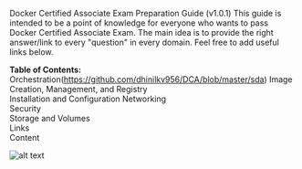 Docker Certified Associate Exam Preparation Guide (v1.0.1)
This guide is intended to be a point of knowledge for everyone who wants to pass Docker Certified Associate Exam. The main idea is to provide the right answer/link to every "question" in every domain. Feel free to add useful links below.

<b>Table of Contents:</b>  
Orchestration(https://github.com/dhinilkv956/DCA/blob/master/sda)
Image Creation, Management, and Registry  
Installation and Configuration 
Networking  
Security   
Storage and Volumes  
Links  
Content  


![alt text](https://www.google.com/images/branding/googlelogo/2x/googlelogo_color_272x92dp.png)
